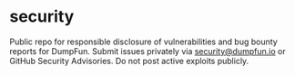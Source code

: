 # security
Public repo for responsible disclosure of vulnerabilities and bug bounty reports for DumpFun. Submit issues privately via security@dumpfun.io or GitHub Security Advisories. Do not post active exploits publicly.
